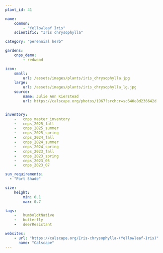 ```yaml
---
plant_id: 41

name: 
    common: 
        - "Yellowleaf Iris"   
    scientific: "Iris chrysophylla"  

category: "perennial herb"

gardens: 
    cnps_demo:
        - redwood

icon: 
    small: 
        url: /assets/images/plants/iris_chrysophylla.jpg 
    large: 
        url: /assets/images/plants/iris_chrysophylla_lg.jpg 
    source: 
        name: Julie Ann Kierstead 
        url: https://calscape.org/photos/1967?srchcr=sc640e8d236642d


inventory: 
    -   cnps_master_inventory
    -   cnps_2025_fall
    -   cnps_2025_summer
    -   cnps_2025_spring
    -   cnps_2024_fall
    -   cnps_2024_summer
    -   cnps_2024_spring
    -   cnps_2023_fall
    -   cnps_2023_spring
    -   cnps_2023_05 
    -   cnps_2023_07 

sun_requirements:
  - "Part Shade"

size:
    height: 
        min: 0.1
        max: 0.7

tags:  
    -   humboldtNative
    -   butterfly
    -   deerResistant

websites: 
    - url: "https://calscape.org/Iris-chrysophylla-(Yellowleaf-Iris)" 
      name: "Calscape"
---
```



